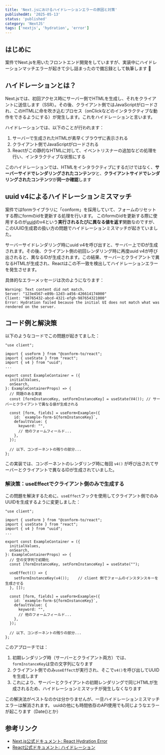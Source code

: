```yaml
---
title: 'Next.jsにおけるハイドレーションエラーの原因と対策'
publishedAt: '2025-05-13'
status: 'published'
category: 'NextJS'
tags: ['nextjs', 'hydration', 'error']
---
```


## はじめに

案件でNext.jsを用いたフロントエンド開発をしていますが、実装中にハイドレーションマッチエラーが起きて少し詰まったので備忘録として執筆します :memo:

## ハイドレーションとは？

Next.jsでは、初回アクセス時にサーバー側でHTMLを生成し、それをクライアントに送信します（SSR）。その後、クライアント側ではJavaScriptがロードされ、このHTMLに命を吹き込むプロセス（onClickなどのインタラクティブな動作をできるようにする）が発生します。これをハイドレーションと言います。

ハイドレーションでは、以下のことが行われます：
1. サーバーで生成されたHTMLが素早くブラウザに表示される
2. クライアント側でJavaScriptがロードされる
3. Reactがこの静的なHTMLに対して、イベントリスナーの追加などの処理を行い、インタラクティブな状態にする

このハイドレーションでは、HTMLをインタラクティブにするだけではなく、**サーバーサイドでレンダリングされたコンテンツ**と、**クライアントサイドでレンダリングされたコンテンツ**が**同一か確認**します

## uuid v4によるハイドレーションミスマッチ

案件ではformライブラリに「conform」を採用していて、フォームのリセットする際にformのidを更新する処理を行います。
このformのidを更新する際に使用するのが[uuid](https://github.com/uuidjs/uuid)のv4という**実行されるたびに異なる値を返す**関数なのですが、このUUID生成君の扱い方の問題でハイドレーションミスマッチが起きていました。

サーバーサイドレンダリング時にuuid v4を呼び出すと、サーバー上でIDが生成されます。その後、クライアント側の初回レンダリング時に再度uuid v4が呼び出されると、異なるIDが生成されます。この結果、サーバーとクライアントで異なるHTMLが生成され、Reactはこの不一致を検出してハイドレーションエラーを発生させます。

具体的なエラーメッセージは次のようになります：
```text
Warning: Text content did not match.
Server: "123e4567-e89b-12d3-a456-426614174000" 
Client: "98765432-abcd-4321-efgh-987654321000"
Error: Hydration failed because the initial UI does not match what was rendered on the server.
```

## コード例と解決策

以下のようなコードでこの問題が起きてました：

```tsx
"use client";

import { useForm } from "@conform-to/react";
import { useState } from "react";
import { v4 } from "uuid";
...

export const ExampleContainer = ({
  initialValues,
  onSearch,
}: ExampleContainerProps) => {
  // 問題のある実装
  const [formInstanceKey, setFormInstanceKey] = useState(V4()); // サーバーとクライアントで異なる値が生成される
  
  const [form, fields] = useForm<Example>({
    id: `example-form-${formInstanceKey}`,
    defaultValue: {
      keyword: "",
      // 他のフォームフィールド...
    },
  });
  
  // 以下、コンポーネントの残りの部分...
};
```

この実装では、コンポーネントのレンダリング時に毎回 `v4()` が呼び出されてサーバーとクライアントで異なるIDが生成されていました。

### 解決策：useEffectでクライアント側のみで生成する

この問題を解決するために、`useEffect`フックを使用してクライアント側でのみUUIDを生成するように変更しました：

```tsx
"use client";

import { useForm } from "@conform-to/react";
import { useState } from "react";
import { v4 } from "uuid";
...

export const ExampleContainer = ({
  initialValues,
  onSearch,
}: ExampleContainerProps) => {
  // 空の文字列で初期化
  const [formInstanceKey, setFormInstanceKey] = useState("");

  useEffect(() => {
    setFormInstanceKey(v4());    // client 側でフォームのインスタンスキーを生成させる
  }, []);

  const [form, fields] = useForm<Example>({
    id: `example-form-${formInstanceKey}`,
    defaultValue: {
      keyword: "",
      // 他のフォームフィールド...
    },
  });
  
  // 以下、コンポーネントの残りの部分...
};
```

このアプローチでは：

1. 初期レンダリング時（サーバーとクライアント両方）では、`formInstanceKey`は空の文字列になります
2. クライアント側でのみ`useEffect`が実行され、そこで`v4()`を呼び出してUUIDを生成します
3. これにより、サーバーとクライアントの初期レンダリングで同じHTMLが生成されるため、ハイドレーションミスマッチが発生しなくなります

この解決法がベストなのかは分かりませんが、一旦ハイドレーションミスマッチエラーは解消されます。
uuidの他にも時間依存のAPI使用でも同じようなエラーが起こります（Date()とか）
## 参考リンク

- [Next.js公式ドキュメント: React Hydration Error](https://nextjs.org/docs/messages/react-hydration-error)
- [React公式ドキュメント: ハイドレーション](https://ja.react.dev/reference/react-dom/client/hydrateRoot)

